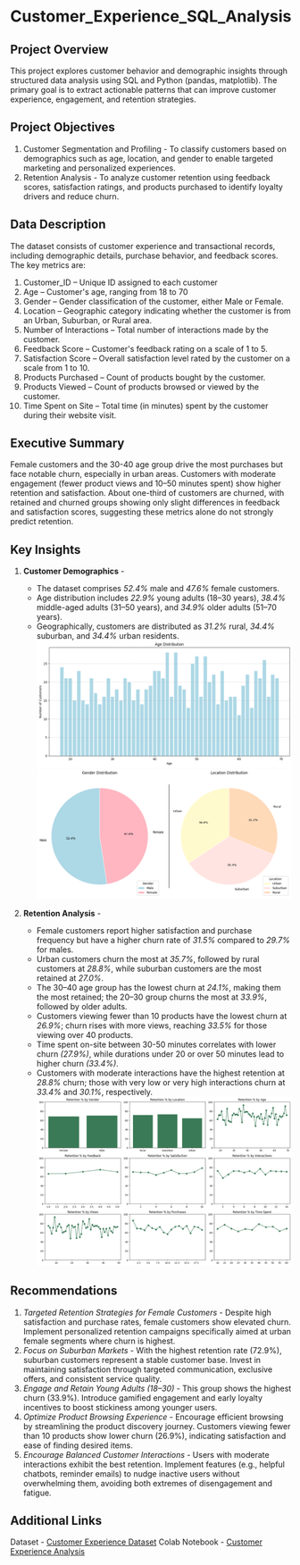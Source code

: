 # Customer_Experience_SQL_Analysis
## **Project Overview**
This project explores customer behavior and demographic insights through structured data analysis using SQL and Python (pandas, matplotlib). The primary goal is to extract actionable patterns that can improve customer experience, engagement, and retention strategies.
## **Project Objectives**
1. Customer Segmentation and Profiling - To classify customers based on demographics such as age, location, and gender to enable targeted marketing and personalized experiences.
2. Retention Analysis - To analyze customer retention using feedback scores, satisfaction ratings, and products purchased to identify loyalty drivers and reduce churn.
## **Data Description**
The dataset consists of customer experience and transactional records, including demographic details, purchase behavior, and feedback scores. The key metrics are:
1. Customer_ID – Unique ID assigned to each customer
2. Age – Customer's age, ranging from 18 to 70
3. Gender – Gender classification of the customer, either Male or Female.
4. Location – Geographic category indicating whether the customer is from an Urban, Suburban, or Rural area.
5. Number of Interactions – Total number of interactions made by the customer.
6. Feedback Score – Customer's feedback rating on a scale of 1 to 5.
7. Satisfaction Score – Overall satisfaction level rated by the customer on a scale from 1 to 10.
8. Products Purchased – Count of products bought by the customer.
9. Products Viewed – Count of products browsed or viewed by the customer.
10. Time Spent on Site – Total time (in minutes) spent by the customer during their website visit.
## **Executive Summary**
Female customers and the 30-40 age group drive the most purchases but face notable churn, especially in urban areas. Customers with moderate engagement (fewer product views and 10–50 minutes spent) show higher retention and satisfaction. About one-third of customers are churned, with retained and churned groups showing only slight differences in feedback and satisfaction scores, suggesting these metrics alone do not strongly predict retention.
## **Key Insights**
1. **Customer Demographics** -
   
   - The dataset comprises _52.4%_ male and _47.6%_ female customers.
   - Age distribution includes _22.9%_ young adults (18–30 years), _38.4%_ middle-aged adults (31–50 years), and _34.9%_ older adults (51–70 years).
   - Geographically, customers are distributed as _31.2%_ rural, _34.4%_ suburban, and _34.4%_ urban residents.
![Customer Distribution by Age](https://github.com/TheSnehaSharma/Customer_Experience_SQL_Analysis/blob/main/media/age.png)
![Customer Distribution by GEnder and Location](https://github.com/TheSnehaSharma/Customer_Experience_SQL_Analysis/blob/main/media/gender&location.png)
2. **Retention Analysis** -
   
    - Female customers report higher satisfaction and purchase frequency but have a higher churn rate of _31.5%_ compared to _29.7%_ for males.
    - Urban customers churn the most at _35.7%_, followed by rural customers at _28.8%_, while suburban customers are the most retained at _27.0%_.
    - The 30–40 age group has the lowest churn at _24.1%_, making them the most retained; the 20–30 group churns the most at _33.9%_, followed by older adults.
    - Customers viewing fewer than 10 products have the lowest churn at _26.9%_; churn rises with more views, reaching _33.5%_ for those viewing over 40 products.
    - Time spent on-site between 30-50 minutes correlates with lower churn _(27.9%)_, while durations under 20 or over 50 minutes lead to higher churn _(33.4%)_.
    - Customers with moderate interactions have the highest retention at _28.8%_ churn; those with very low or very high interactions churn at _33.4%_ and _30.1%_, respectively.
![Retention vs Different Metrics](https://github.com/TheSnehaSharma/Customer_Experience_SQL_Analysis/blob/main/media/retention_graphs.png)
## **Recommendations**
1. _Targeted Retention Strategies for Female Customers_ - Despite high satisfaction and purchase rates, female customers show elevated churn. Implement personalized retention campaigns specifically aimed at urban female segments where churn is highest.
2. _Focus on Suburban Markets_ - With the highest retention rate (72.9%), suburban customers represent a stable customer base. Invest in maintaining satisfaction through targeted communication, exclusive offers, and consistent service quality.
3. _Engage and Retain Young Adults (18–30)_ - This group shows the highest churn (33.9%). Introduce gamified engagement and early loyalty incentives to boost stickiness among younger users.
4. _Optimize Product Browsing Experience_ - Encourage efficient browsing by streamlining the product discovery journey. Customers viewing fewer than 10 products show lower churn (26.9%), indicating satisfaction and ease of finding desired items.
5. _Encourage Balanced Customer Interactions_ - Users with moderate interactions exhibit the best retention. Implement features (e.g., helpful chatbots, reminder emails) to nudge inactive users without overwhelming them, avoiding both extremes of disengagement and fatigue.
## **Additional Links**
Dataset - [Customer Experience Dataset](https://www.kaggle.com/datasets/ziya07/customer-experience-dataset)
Colab Notebook - [Customer Experience Analysis](https://colab.research.google.com/drive/19YlnkESRq_Q-XI7WQf-cP2HOsftQZXVo?usp=sharing)
